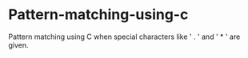 # Pattern-matching-using-c
Pattern matching using C when special characters like ' . ' and ' * ' are given.
